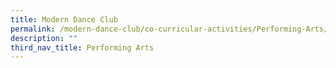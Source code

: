 ```yaml
---
title: Modern Dance Club
permalink: /modern-dance-club/co-curricular-activities/Performing-Arts/permalink
description: ""
third_nav_title: Performing Arts
---
```

